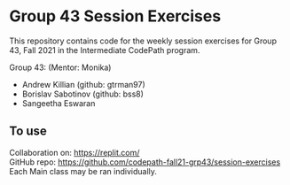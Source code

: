 # Group 43 Session Exercises

This repository contains code for the weekly session exercises for Group 43, Fall 2021 in the Intermediate CodePath program. 

Group 43: (Mentor: Monika)
- Andrew Killian (github: gtrman97)
- Borislav Sabotinov (github: bss8)
- Sangeetha Eswaran

## To use

Collaboration on: https://replit.com/  
GitHub repo:  https://github.com/codepath-fall21-grp43/session-exercises   
Each Main class may be ran individually. 
